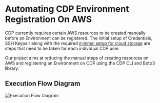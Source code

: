 # Automating CDP Environment Registration On AWS

CDP currently requires certain AWS resources to be created manually before an Environment can be registered. The initial setup of Credentials, SSH Keypair along with the required [minimal setup for cloud storage](https://docs.cloudera.com/cdp/latest/requirements-aws/topics/mc-idbroker-minimum-setup.html#mc-idbroker-minimum-setup) are steps that need to be taken for each individual CDP user. 

Our project aims at reducing the manual steps of creating resources on AWS and registering an Environment on CDP using the CDP CLI and Boto3 library.`

## Execution Flow Diagram 
![Execution Flow Diagram](nkity09.github.com/q1_mbo_project/images/Q1_MBO_Project_Execution_Flow_Graph.jpeg)

